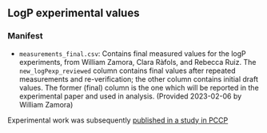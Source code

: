 ## LogP experimental values

### Manifest

- `measurements_final.csv`: Contains final measured values for the logP experiments, from William Zamora, Clara Ràfols, and Rebecca Ruiz. The `new_logPexp_reviewed` column contains final values after repeated measurements and re-verification; the other column contains initial draft values. The former (final) column is the one which will be reported in the experimental paper and used in analysis. (Provided 2023-02-06 by William Zamora)


Experimental work was subsequently [published in a study in PCCP](https://dx.doi.org/10.1039.D3CP01428B)
